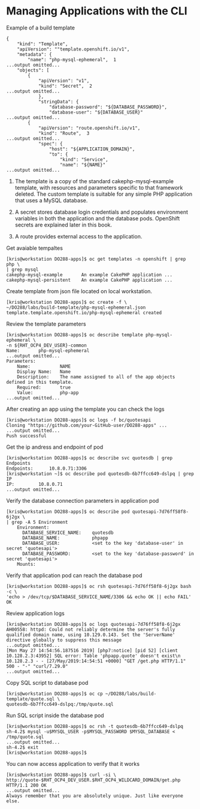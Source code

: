 # Managing Applications with the CLI

Example of a build template

```
{
    "kind": "Template",
    "apiVersion": ""template.openshift.io/v1",
    "metadata": {
        "name": "php-mysql-ephemeral",  1
...output omitted...
    "objects": [
        {
            "apiVersion": "v1",
            "kind": "Secret",  2
...output omitted...
            },
            "stringData": {
                "database-password": "${DATABASE_PASSWORD}",
                "database-user": "${DATABASE_USER}"
...output omitted...
        {
            "apiVersion": "route.openshift.io/v1",
            "kind": "Route",  3
...output omitted...
            "spec": {
                "host": "${APPLICATION_DOMAIN}",
                "to": {
                    "kind": "Service",
                    "name": "${NAME}"
...output omitted...
```

1. The template is a copy of the standard cakephp-mysql-example template, with resources and parameters specific to that framework deleted. The custom template is suitable for any simple PHP application that uses a MySQL database.

2. A secret stores database login credentials and populates environment variables in both the application and the database pods. OpenShift secrets are explained later in this book.

3. A route provides external access to the application.

Get avaiable tempaltes

```
[kris@workstation DO288-apps]$ oc get templates -n openshift | grep php \
| grep mysql
cakephp-mysql-example       An example CakePHP application ...
cakephp-mysql-persistent    An example CakePHP application ...
```

Create template from json file located on local workstation.

```
[kris@workstation DO288-apps]$ oc create -f \
~/DO288/labs/build-template/php-mysql-ephemeral.json
template.template.openshift.io/php-mysql-ephemeral created
```

Review the template parameters 

```
[kris@workstation DO288-apps]$ oc describe template php-mysql-ephemeral \
-n ${RHT_OCP4_DEV_USER}-common
Name:		php-mysql-ephemeral
...output omitted...
Parameters:
    Name:           NAME
    Display Name:   Name
    Description:    The name assigned to all of the app objects defined in this template.
    Required:       true
    Value:          php-app
...output omitted...
```

After creating an app using the template you can check the logs

```
[kris@workstation DO288-apps]$ oc logs -f bc/quotesapi
Cloning "https://github.com/your-GitHub-user/DO288-apps" ...
...output omitted...
Push successful
```

Get the ip andress and endpoint of pod

```
[kris@workstation DO288-apps]$ oc describe svc quotesdb | grep Endpoints
Endpoints:		10.8.0.71:3306
[kris@workstation ~]$ oc describe pod quotesdb-6b7ffcc649-dslpq | grep IP
IP:			10.8.0.71
...output omitted...
```

Verify the database connection parameters in application pod

```
[kris@workstation DO288-apps]$ oc describe pod quotesapi-7d76ff58f8-6j2gx \
| grep -A 5 Environment
    Environment:
      DATABASE_SERVICE_NAME:    quotesdb
      DATABASE_NAME:            phpapp
      DATABASE_USER:            <set to the key 'database-user' in secret 'quotesapi'>
      DATABASE_PASSWORD:        <set to the key 'database-password' in secret 'quotesapi'>
    Mounts:
```

Verify that application pod can reach the database pod

```
[kris@workstation DO288-apps]$ oc rsh quotesapi-7d76ff58f8-6j2gx bash -c \
'echo > /dev/tcp/$DATABASE_SERVICE_NAME/3306 && echo OK || echo FAIL'
OK
```

Review application logs

```
[kris@workstation DO288-apps]$ oc logs quotesapi-7d76ff58f8-6j2gx
AH00558: httpd: Could not reliably determine the server's fully qualified domain name, using 10.129.0.143. Set the 'ServerName' directive globally to suppress this message
...output omitted...
[Mon May 27 14:54:56.187516 2019] [php7:notice] [pid 52] [client 10.128.2.3:43952] SQL error: Table 'phpapp.quote' doesn't exist\n
10.128.2.3 - - [27/May/2019:14:54:51 +0000] "GET /get.php HTTP/1.1" 500 - "-" "curl/7.29.0"
...output omitted...
```

Copy SQL script to database pod

```
[kris@workstation DO288-apps]$ oc cp ~/DO288/labs/build-template/quote.sql \
quotesdb-6b7ffcc649-dslpq:/tmp/quote.sql
```

Run SQL script inside the database pod

```
[kris@workstation DO288-apps]$ oc rsh -t quotesdb-6b7ffcc649-dslpq
sh-4.2$ mysql -u$MYSQL_USER -p$MYSQL_PASSWORD $MYSQL_DATABASE < /tmp/quote.sql
...output omitted...
sh-4.2$ exit
[kris@workstation DO288-apps]$
```

You can now access application to verify that it works

```
[kris@workstation DO288-apps]$ curl -si \
http://quote-$RHT_OCP4_DEV_USER.$RHT_OCP4_WILDCARD_DOMAIN/get.php
HTTP/1.1 200 OK
...output omitted...
Always remember that you are absolutely unique. Just like everyone else.
```
